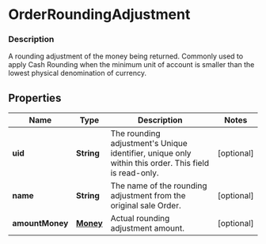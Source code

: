 
# OrderRoundingAdjustment

### Description

A rounding adjustment of the money being returned. Commonly used to apply Cash Rounding when the minimum unit of account is smaller than the lowest physical denomination of currency.

## Properties
Name | Type | Description | Notes
------------ | ------------- | ------------- | -------------
**uid** | **String** | The rounding adjustment&#39;s Unique identifier, unique only within this order. This field is read-only. |  [optional]
**name** | **String** | The name of the rounding adjustment from the original sale Order. |  [optional]
**amountMoney** | [**Money**](Money.md) | Actual rounding adjustment amount. |  [optional]



